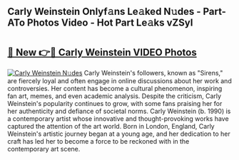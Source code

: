 ## Carly Weinstein Onlyf𝚊ns Le𝚊ked N𝚞des - Part-ATo Photos Video - Hot Part Le𝚊ks vZSyI

# <h2><a href="http://ab56115.deff.icu/?id=Carly+Weinstein">🔗 New 👉🔴 Carly Weinstein VIDEO Photos</a></h2>

[![Carly Weinstein N𝚞des](https://i.imgur.com/rIISA9y.gif)](http://ab56115.deff.icu/?id=Carly+Weinstein)
Carly Weinstein's followers, known as "Sirens," are fiercely loyal and often engage in online discussions about her work and controversies. Her content has become a cultural phenomenon, inspiring fan art, memes, and even academic analysis. Despite the criticism, Carly Weinstein's popularity continues to grow, with some fans praising her for her authenticity and defiance of societal norms. Carly Weinstein (b. 1990) is a contemporary artist whose innovative and thought-provoking works have captured the attention of the art world. Born in London, England, Carly Weinstein's artistic journey began at a young age, and her dedication to her craft has led her to become a force to be reckoned with in the contemporary art scene.
